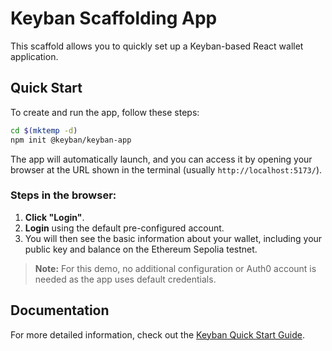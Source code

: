 # Keyban Scaffolding App

This scaffold allows you to quickly set up a Keyban-based React wallet application.

## Quick Start

To create and run the app, follow these steps:

```bash
cd $(mktemp -d)
npm init @keyban/keyban-app
```

The app will automatically launch, and you can access it by opening your browser at the URL shown in the terminal (usually `http://localhost:5173/`).

### Steps in the browser:

1. **Click "Login"**.
2. **Login** using the default pre-configured account.
3. You will then see the basic information about your wallet, including your public key and balance on the Ethereum Sepolia testnet.

> **Note:** For this demo, no additional configuration or Auth0 account is needed as the app uses default credentials.

## Documentation

For more detailed information, check out the [Keyban Quick Start Guide](https://docs.demo.keyban.io/wallet-as-a-service/quick-start-guide).
